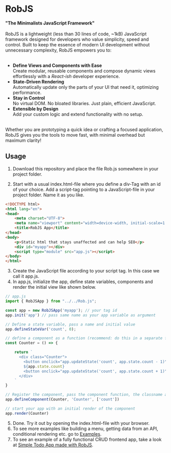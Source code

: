 # RobJS
**"The Minimalists JavaScript Framework"**<br /><br /> 
RobJS is a lightweight (less than 30 lines of code, ~1kB) JavaScript framework designed for developers who value simplicity, speed and control. Built to keep the essence of modern UI development without unnecessary complexity, RobJS empowers you to:<br /><br /> 

- **Define Views and Components with Ease** <br /> 
Create modular, reusable components and compose dynamic views effortlessly with a *React-ish* developer experience.
- **State-Driven Rendering** <br /> 
Automatically update only the parts of your UI that need it, optimizing performance.
- **Stay in Control** <br /> 
No virtual DOM. No bloated libraries. Just plain, efficient JavaScript.
- **Extensible by Design** <br /> 
Add your custom logic and extend functionality with no setup.<br /><br /> 

Whether you are prototyping a quick idea or crafting a focused application, RobJS gives you the tools to move fast, with minimal overhead but maximum clarity!

## Usage
1. Download this repository and place the file Rob.js somewhere in your project folder.

2. Start with a usual index.html-file where you define a div-Tag with an id of your choice.
Add a script-tag pointing to a JavaScript-file in your project folder. Name it as you like.

```html
<!DOCTYPE html>
<html lang="en">
<head>
    <meta charset="UTF-8">
    <meta name="viewport" content="width=device-width, initial-scale=1.0">
    <title>RobJS App</title>
</head>
<body>
    <p>Static html that stays unaffected and can help SEO</p>
    <div id="myapp"></div>
    <script type="module" src="app.js"></script>
</body>
</html>
```

3. Create the JavaScript file according to your script tag. In this case we call it app.js.
4. In app.js, initialize the app, define state variables, components and render the initial view like shown below.
```js
// app.js
import { RobJSApp } from "../../Rob.js";

const app = new RobJSApp('myapp'); // your tag id
app.init('app') // pass same name as your app variable as argument

// Define a state variable, pass a name and initial value
app.defineStateVar('count', 0);

// define a component as a function (recommend: do this in a separate file and import it)
const Counter = () => {

    return `
      <div class="Counter"> 
        <button onclick="app.updateState('count', app.state.count - 1)">-</button>
        ${app.state.count}
        <button onclick="app.updateState('count', app.state.count + 1)">+</button>
      </div>
    `
}

// Register the component, pass the component function, the classname and an array of state variables it listens to)
app.defineComponent(Counter, 'Counter', ['count'])

// start your app with an initial render of the component
app.render(Counter)
```

5. Done. Try it out by opening the index.html-file with your browser.
6. To see more examples like building a menu, getting data from an API, conditional rendering etc. go to [Examples](https://robjs.org/examples.html).
7. To see an example of a fully functional CRUD frontend app, take a look at [Simple Todo App made with RobJS](https://github.com/robschmidtinfo/simple-todo-app-made-with-robjs).